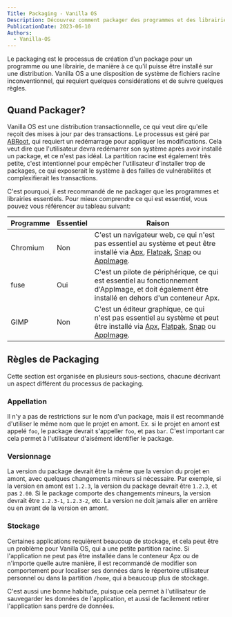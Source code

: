 ```yaml
---
Title: Packaging - Vanilla OS
Description: Découvrez comment packager des programmes et des librairies pour Vanilla OS.
PublicationDate: 2023-06-10
Authors: 
  - Vanilla-OS
---
```


Le packaging est le processus de création d'un package pour un programme ou une librairie,
de manière à ce qu'il puisse être installé sur une distribution. Vanilla OS a une
disposition de système de fichiers racine inconventionnel, qui requiert quelques
considérations et de suivre quelques règles.

## Quand Packager?

Vanilla OS est une distribution transactionnelle, ce qui veut dire qu'elle
reçoit des mises à jour par des transactions. Le processus est géré par [ABRoot](/docs/ABRoot),
qui requiert un redémarrage pour appliquer les modifications. Cela veut dire
que l'utilisateur devra redémarrer son système après avoir installé un
package, et ce n'est pas idéal. La partition racine est également très petite,
c'est intentionnel pour empêcher l'utilisateur d'installer trop de packages,
ce qui exposerait le système à des failles de vulnérabilités et complexifierait
les transactions.

C'est pourquoi, il est recommandé de ne packager que les programmes et librairies
essentiels. Pour mieux comprendre ce qui est essentiel, vous pouvez vous référencer
au tableau suivant:

| Programme | Essentiel | Raison                                                                                                                                                                                                                                                        |
| --------- | --------- | ------------------------------------------------------------------------------------------------------------------------------------------------------------------------------------------------------------------------------------------------------------- |
| Chromium  | Non       | C'est un navigateur web, ce qui n'est pas essentiel au système et peut être installé via [Apx](/docs/apx), [Flatpak](https://handbook.vanillaos.org/2022/12/09/install-flatpaks.html), [Snap](https://snapcraft.io/) ou [AppImage](https://appimage.org/).    |
| fuse      | Oui       | C'est un pilote de périphérique, ce qui est essentiel au fonctionnement d'AppImage, et doit également être installé en dehors d'un conteneur Apx.                                                                                                             |
| GIMP      | Non       | C'est un éditeur graphique, ce qui n'est pas essentiel au système et peut être installé via [Apx](/docs/apx), [Flatpak](https://handbook.vanillaos.org/2022/12/09/install-flatpaks.html), [Snap](https://snapcraft.io/) ou [AppImage](https://appimage.org/). |

## Règles de Packaging

Cette section est organisée en plusieurs sous-sections, chacune décrivant
un aspect différent du processus de packaging.

### Appellation

Il n'y a pas de restrictions sur le nom d'un package, mais il est recommandé
d'utiliser le même nom que le projet en amont. Ex. si le projet en amont est
appelé `foo`, le package devrait s'appeller `foo`, et pas `bar`. C'est
important car cela permet à l'utilisateur d'aisément identifier le package.

### Versionnage

La version du package devrait être la même que la version du projet en amont,
avec quelques changements mineurs si nécessaire. Par exemple, si la version
en amont est `1.2.3`, la version du package devrait être `1.2.3`, et pas `2.00`.
Si le package comporte des changements mineurs, la version devrait être `1.2.3-1`,
`1.2.3-2`, etc. La version ne doit jamais aller en arrière ou en avant de la
version en amont.

### Stockage

Certaines applications requièrent beaucoup de stockage, et cela peut être un
problème pour Vanilla OS, qui a une petite partition racine. Si l'application
ne peut pas être installée dans le conteneur Apx ou de n'importe quelle autre
manière, il est recommandé de modifier son comportement pour localiser ses
données dans le répertoire utilisateur personnel ou dans la partition `/home`,
qui a beaucoup plus de stockage.

C'est aussi une bonne habitude, puisque cela permet à l'utilisateur de
sauvegarder les données de l'application, et aussi de facilement retirer
l'application sans perdre de données.

